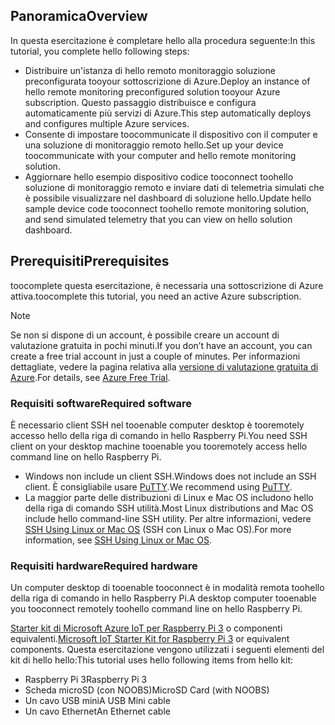 ## <a name="overview"></a><span data-ttu-id="d5806-101">Panoramica</span><span class="sxs-lookup"><span data-stu-id="d5806-101">Overview</span></span>

<span data-ttu-id="d5806-102">In questa esercitazione è completare hello alla procedura seguente:</span><span class="sxs-lookup"><span data-stu-id="d5806-102">In this tutorial, you complete hello following steps:</span></span>

- <span data-ttu-id="d5806-103">Distribuire un'istanza di hello remoto monitoraggio soluzione preconfigurata tooyour sottoscrizione di Azure.</span><span class="sxs-lookup"><span data-stu-id="d5806-103">Deploy an instance of hello remote monitoring preconfigured solution tooyour Azure subscription.</span></span> <span data-ttu-id="d5806-104">Questo passaggio distribuisce e configura automaticamente più servizi di Azure.</span><span class="sxs-lookup"><span data-stu-id="d5806-104">This step automatically deploys and configures multiple Azure services.</span></span>
- <span data-ttu-id="d5806-105">Consente di impostare toocommunicate il dispositivo con il computer e una soluzione di monitoraggio remoto hello.</span><span class="sxs-lookup"><span data-stu-id="d5806-105">Set up your device toocommunicate with your computer and hello remote monitoring solution.</span></span>
- <span data-ttu-id="d5806-106">Aggiornare hello esempio dispositivo codice tooconnect toohello soluzione di monitoraggio remoto e inviare dati di telemetria simulati che è possibile visualizzare nel dashboard di soluzione hello.</span><span class="sxs-lookup"><span data-stu-id="d5806-106">Update hello sample device code tooconnect toohello remote monitoring solution, and send simulated telemetry that you can view on hello solution dashboard.</span></span>

## <a name="prerequisites"></a><span data-ttu-id="d5806-107">Prerequisiti</span><span class="sxs-lookup"><span data-stu-id="d5806-107">Prerequisites</span></span>

<span data-ttu-id="d5806-108">toocomplete questa esercitazione, è necessaria una sottoscrizione di Azure attiva.</span><span class="sxs-lookup"><span data-stu-id="d5806-108">toocomplete this tutorial, you need an active Azure subscription.</span></span>

> [!NOTE]
> <span data-ttu-id="d5806-109">Se non si dispone di un account, è possibile creare un account di valutazione gratuita in pochi minuti.</span><span class="sxs-lookup"><span data-stu-id="d5806-109">If you don’t have an account, you can create a free trial account in just a couple of minutes.</span></span> <span data-ttu-id="d5806-110">Per informazioni dettagliate, vedere la pagina relativa alla [versione di valutazione gratuita di Azure][lnk-free-trial].</span><span class="sxs-lookup"><span data-stu-id="d5806-110">For details, see [Azure Free Trial][lnk-free-trial].</span></span>

### <a name="required-software"></a><span data-ttu-id="d5806-111">Requisiti software</span><span class="sxs-lookup"><span data-stu-id="d5806-111">Required software</span></span>

<span data-ttu-id="d5806-112">È necessario client SSH nel tooenable computer desktop è tooremotely accesso hello della riga di comando in hello Raspberry Pi.</span><span class="sxs-lookup"><span data-stu-id="d5806-112">You need SSH client on your desktop machine tooenable you tooremotely access hello command line on hello Raspberry Pi.</span></span>

- <span data-ttu-id="d5806-113">Windows non include un client SSH.</span><span class="sxs-lookup"><span data-stu-id="d5806-113">Windows does not include an SSH client.</span></span> <span data-ttu-id="d5806-114">È consigliabile usare [PuTTY](http://www.putty.org/).</span><span class="sxs-lookup"><span data-stu-id="d5806-114">We recommend using [PuTTY](http://www.putty.org/).</span></span>
- <span data-ttu-id="d5806-115">La maggior parte delle distribuzioni di Linux e Mac OS includono hello della riga di comando SSH utilità.</span><span class="sxs-lookup"><span data-stu-id="d5806-115">Most Linux distributions and Mac OS include hello command-line SSH utility.</span></span> <span data-ttu-id="d5806-116">Per altre informazioni, vedere [SSH Using Linux or Mac OS](https://www.raspberrypi.org/documentation/remote-access/ssh/unix.md) (SSH con Linux o Mac OS).</span><span class="sxs-lookup"><span data-stu-id="d5806-116">For more information, see [SSH Using Linux or Mac OS](https://www.raspberrypi.org/documentation/remote-access/ssh/unix.md).</span></span>

### <a name="required-hardware"></a><span data-ttu-id="d5806-117">Requisiti hardware</span><span class="sxs-lookup"><span data-stu-id="d5806-117">Required hardware</span></span>

<span data-ttu-id="d5806-118">Un computer desktop di tooenable tooconnect è in modalità remota toohello della riga di comando in hello Raspberry Pi.</span><span class="sxs-lookup"><span data-stu-id="d5806-118">A desktop computer tooenable you tooconnect remotely toohello command line on hello Raspberry Pi.</span></span>

<span data-ttu-id="d5806-119">[Starter kit di Microsoft Azure IoT per Raspberry Pi 3][lnk-starter-kits] o componenti equivalenti.</span><span class="sxs-lookup"><span data-stu-id="d5806-119">[Microsoft IoT Starter Kit for Raspberry Pi 3][lnk-starter-kits] or equivalent components.</span></span> <span data-ttu-id="d5806-120">Questa esercitazione vengono utilizzati i seguenti elementi del kit di hello hello:</span><span class="sxs-lookup"><span data-stu-id="d5806-120">This tutorial uses hello following items from hello kit:</span></span>

- <span data-ttu-id="d5806-121">Raspberry Pi 3</span><span class="sxs-lookup"><span data-stu-id="d5806-121">Raspberry Pi 3</span></span>
- <span data-ttu-id="d5806-122">Scheda microSD (con NOOBS)</span><span class="sxs-lookup"><span data-stu-id="d5806-122">MicroSD Card (with NOOBS)</span></span>
- <span data-ttu-id="d5806-123">Un cavo USB mini</span><span class="sxs-lookup"><span data-stu-id="d5806-123">A USB Mini cable</span></span>
- <span data-ttu-id="d5806-124">Un cavo Ethernet</span><span class="sxs-lookup"><span data-stu-id="d5806-124">An Ethernet cable</span></span>

[lnk-starter-kits]: https://azure.microsoft.com/develop/iot/starter-kits/
[lnk-free-trial]: http://azure.microsoft.com/pricing/free-trial/